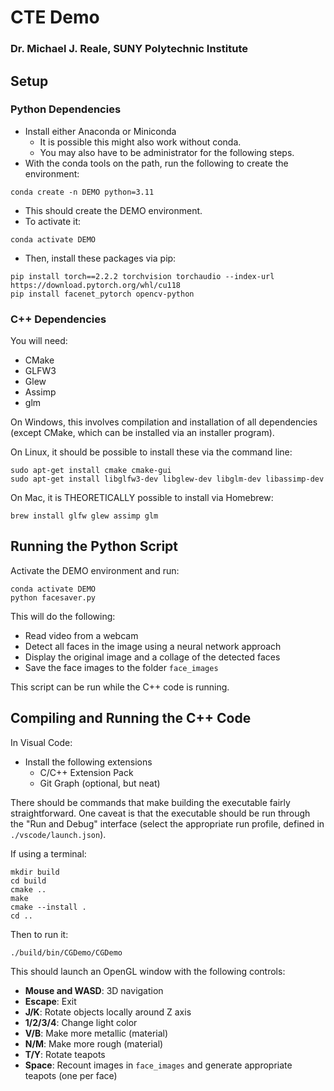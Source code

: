 # CTE Demo
### Dr. Michael J. Reale, SUNY Polytechnic Institute

## Setup

### Python Dependencies

- Install either Anaconda or Miniconda
  - It is possible this might also work without conda.  
  - You may also have to be administrator for the following steps.
- With the conda tools on the path, run the following to create the environment:
```
conda create -n DEMO python=3.11
```
- This should create the DEMO environment.
- To activate it:
```
conda activate DEMO
```
- Then, install these packages via pip:
```
pip install torch==2.2.2 torchvision torchaudio --index-url https://download.pytorch.org/whl/cu118
pip install facenet_pytorch opencv-python
```
### C++ Dependencies
You will need:
- CMake
- GLFW3
- Glew
- Assimp
- glm

On Windows, this involves compilation and installation of all dependencies (except CMake, which can be installed via an installer program).

On Linux, it should be possible to install these via the command line:
```
sudo apt-get install cmake cmake-gui
sudo apt-get install libglfw3-dev libglew-dev libglm-dev libassimp-dev
```

On Mac, it is THEORETICALLY possible to install via Homebrew:
```
brew install glfw glew assimp glm
```

## Running the Python Script
Activate the DEMO environment and run:
```
conda activate DEMO
python facesaver.py
```

This will do the following:
- Read video from a webcam
- Detect all faces in the image using a neural network approach
- Display the original image and a collage of the detected faces
- Save the face images to the folder ```face_images```

This script can be run while the C++ code is running.

## Compiling and Running the C++ Code
In Visual Code:
- Install the following extensions
  - C/C++ Extension Pack
  - Git Graph (optional, but neat)

There should be commands that make building the executable fairly straightforward.  One caveat is that the executable should be run through the "Run and Debug" interface (select the appropriate run profile, defined in ```./vscode/launch.json```).

If using a terminal:
```
mkdir build
cd build
cmake ..
make
cmake --install .
cd ..
```
Then to run it:
```
./build/bin/CGDemo/CGDemo
```

This should launch an OpenGL window with the following controls:
- **Mouse and WASD**: 3D navigation
- **Escape**: Exit
- **J/K**: Rotate objects locally around Z axis
- **1/2/3/4**: Change light color
- **V/B**: Make more metallic (material)
- **N/M**: Make more rough (material) 
- **T/Y**: Rotate teapots
- **Space**: Recount images in ```face_images``` and generate appropriate teapots (one per face)